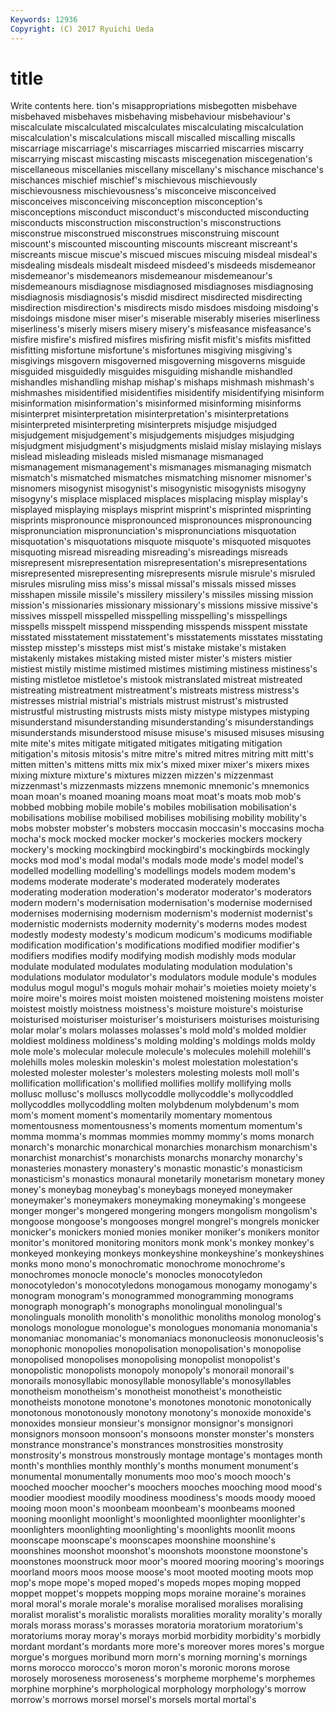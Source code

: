 ```yaml
---
Keywords: 12936 
Copyright: (C) 2017 Ryuichi Ueda
---
```


# title

Write contents here.
tion's
misappropriations misbegotten misbehave misbehaved misbehaves misbehaving misbehaviour misbehaviour's miscalculate miscalculated
miscalculates miscalculating miscalculation miscalculation's miscalculations miscall miscalled miscalling miscalls miscarriage
miscarriage's miscarriages miscarried miscarries miscarry miscarrying miscast miscasting miscasts miscegenation
miscegenation's miscellaneous miscellanies miscellany miscellany's mischance mischance's mischances mischief mischief's
mischievous mischievously mischievousness mischievousness's misconceive misconceived misconceives misconceiving misconception misconception's
misconceptions misconduct misconduct's misconducted misconducting misconducts misconstruction misconstruction's misconstructions misconstrue
misconstrued misconstrues misconstruing miscount miscount's miscounted miscounting miscounts miscreant miscreant's
miscreants miscue miscue's miscued miscues miscuing misdeal misdeal's misdealing misdeals
misdealt misdeed misdeed's misdeeds misdemeanor misdemeanor's misdemeanors misdemeanour misdemeanour's misdemeanours
misdiagnose misdiagnosed misdiagnoses misdiagnosing misdiagnosis misdiagnosis's misdid misdirect misdirected misdirecting
misdirection misdirection's misdirects misdo misdoes misdoing misdoing's misdoings misdone miser
miser's miserable miserably miseries miserliness miserliness's miserly misers misery misery's
misfeasance misfeasance's misfire misfire's misfired misfires misfiring misfit misfit's misfits
misfitted misfitting misfortune misfortune's misfortunes misgiving misgiving's misgivings misgovern misgoverned
misgoverning misgoverns misguide misguided misguidedly misguides misguiding mishandle mishandled mishandles
mishandling mishap mishap's mishaps mishmash mishmash's mishmashes misidentified misidentifies misidentify
misidentifying misinform misinformation misinformation's misinformed misinforming misinforms misinterpret misinterpretation misinterpretation's
misinterpretations misinterpreted misinterpreting misinterprets misjudge misjudged misjudgement misjudgement's misjudgements misjudges
misjudging misjudgment misjudgment's misjudgments mislaid mislay mislaying mislays mislead misleading
misleads misled mismanage mismanaged mismanagement mismanagement's mismanages mismanaging mismatch mismatch's
mismatched mismatches mismatching misnomer misnomer's misnomers misogynist misogynist's misogynistic misogynists
misogyny misogyny's misplace misplaced misplaces misplacing misplay misplay's misplayed misplaying
misplays misprint misprint's misprinted misprinting misprints mispronounce mispronounced mispronounces mispronouncing
mispronunciation mispronunciation's mispronunciations misquotation misquotation's misquotations misquote misquote's misquoted misquotes
misquoting misread misreading misreading's misreadings misreads misrepresent misrepresentation misrepresentation's misrepresentations
misrepresented misrepresenting misrepresents misrule misrule's misruled misrules misruling miss miss's
missal missal's missals missed misses misshapen missile missile's missilery missilery's
missiles missing mission mission's missionaries missionary missionary's missions missive missive's
missives misspell misspelled misspelling misspelling's misspellings misspells misspelt misspend misspending
misspends misspent misstate misstated misstatement misstatement's misstatements misstates misstating misstep
misstep's missteps mist mist's mistake mistake's mistaken mistakenly mistakes mistaking
misted mister mister's misters mistier mistiest mistily mistime mistimed mistimes
mistiming mistiness mistiness's misting mistletoe mistletoe's mistook mistranslated mistreat mistreated
mistreating mistreatment mistreatment's mistreats mistress mistress's mistresses mistrial mistrial's mistrials
mistrust mistrust's mistrusted mistrustful mistrusting mistrusts mists misty mistype mistypes
mistyping misunderstand misunderstanding misunderstanding's misunderstandings misunderstands misunderstood misuse misuse's misused
misuses misusing mite mite's mites mitigate mitigated mitigates mitigating mitigation
mitigation's mitosis mitosis's mitre mitre's mitred mitres mitring mitt mitt's
mitten mitten's mittens mitts mix mix's mixed mixer mixer's mixers
mixes mixing mixture mixture's mixtures mizzen mizzen's mizzenmast mizzenmast's mizzenmasts
mizzens mnemonic mnemonic's mnemonics moan moan's moaned moaning moans moat
moat's moats mob mob's mobbed mobbing mobile mobile's mobiles mobilisation
mobilisation's mobilisations mobilise mobilised mobilises mobilising mobility mobility's mobs mobster
mobster's mobsters moccasin moccasin's moccasins mocha mocha's mock mocked mocker
mocker's mockeries mockers mockery mockery's mocking mockingbird mockingbird's mockingbirds mockingly
mocks mod mod's modal modal's modals mode mode's model model's
modelled modelling modelling's modellings models modem modem's modems moderate moderate's
moderated moderately moderates moderating moderation moderation's moderator moderator's moderators modern
modern's modernisation modernisation's modernise modernised modernises modernising modernism modernism's modernist
modernist's modernistic modernists modernity modernity's moderns modes modest modestly modesty
modesty's modicum modicum's modicums modifiable modification modification's modifications modified modifier
modifier's modifiers modifies modify modifying modish modishly mods modular modulate
modulated modulates modulating modulation modulation's modulations modulator modulator's modulators module
module's modules modulus mogul mogul's moguls mohair mohair's moieties moiety
moiety's moire moire's moires moist moisten moistened moistening moistens moister
moistest moistly moistness moistness's moisture moisture's moisturise moisturised moisturiser moisturiser's
moisturisers moisturises moisturising molar molar's molars molasses molasses's mold mold's
molded moldier moldiest moldiness moldiness's molding molding's moldings molds moldy
mole mole's molecular molecule molecule's molecules molehill molehill's molehills moles
moleskin moleskin's molest molestation molestation's molested molester molester's molesters molesting
molests moll moll's mollification mollification's mollified mollifies mollify mollifying molls
mollusc mollusc's molluscs mollycoddle mollycoddle's mollycoddled mollycoddles mollycoddling molten molybdenum
molybdenum's mom mom's moment moment's momentarily momentary momentous momentousness momentousness's
moments momentum momentum's momma momma's mommas mommies mommy mommy's moms
monarch monarch's monarchic monarchical monarchies monarchism monarchism's monarchist monarchist's monarchists
monarchs monarchy monarchy's monasteries monastery monastery's monastic monastic's monasticism monasticism's
monastics monaural monetarily monetarism monetary money money's moneybag moneybag's moneybags
moneyed moneymaker moneymaker's moneymakers moneymaking moneymaking's mongeese monger monger's mongered
mongering mongers mongolism mongolism's mongoose mongoose's mongooses mongrel mongrel's mongrels
monicker monicker's monickers monied monies moniker moniker's monikers monitor monitor's
monitored monitoring monitors monk monk's monkey monkey's monkeyed monkeying monkeys
monkeyshine monkeyshine's monkeyshines monks mono mono's monochromatic monochrome monochrome's monochromes
monocle monocle's monocles monocotyledon monocotyledon's monocotyledons monogamous monogamy monogamy's monogram
monogram's monogrammed monogramming monograms monograph monograph's monographs monolingual monolingual's monolinguals
monolith monolith's monolithic monoliths monolog monolog's monologs monologue monologue's monologues
monomania monomania's monomaniac monomaniac's monomaniacs mononucleosis mononucleosis's monophonic monopolies monopolisation
monopolisation's monopolise monopolised monopolises monopolising monopolist monopolist's monopolistic monopolists monopoly
monopoly's monorail monorail's monorails monosyllabic monosyllable monosyllable's monosyllables monotheism monotheism's
monotheist monotheist's monotheistic monotheists monotone monotone's monotones monotonic monotonically monotonous
monotonously monotony monotony's monoxide monoxide's monoxides monsieur monsieur's monsignor monsignor's
monsignori monsignors monsoon monsoon's monsoons monster monster's monsters monstrance monstrance's
monstrances monstrosities monstrosity monstrosity's monstrous monstrously montage montage's montages month
month's monthlies monthly monthly's months monument monument's monumental monumentally monuments
moo moo's mooch mooch's mooched moocher moocher's moochers mooches mooching
mood mood's moodier moodiest moodily moodiness moodiness's moods moody mooed
mooing moon moon's moonbeam moonbeam's moonbeams mooned mooning moonlight moonlight's
moonlighted moonlighter moonlighter's moonlighters moonlighting moonlighting's moonlights moonlit moons moonscape
moonscape's moonscapes moonshine moonshine's moonshines moonshot moonshot's moonshots moonstone moonstone's
moonstones moonstruck moor moor's moored mooring mooring's moorings moorland moors
moos moose moose's moot mooted mooting moots mop mop's mope
mope's moped moped's mopeds mopes moping mopped moppet moppet's moppets
mopping mops moraine moraine's moraines moral moral's morale morale's moralise
moralised moralises moralising moralist moralist's moralistic moralists moralities morality morality's
morally morals morass morass's morasses moratoria moratorium moratorium's moratoriums moray
moray's morays morbid morbidity morbidity's morbidly mordant mordant's mordants more
more's moreover mores mores's morgue morgue's morgues moribund morn morn's
morning morning's mornings morns morocco morocco's moron moron's moronic morons
morose morosely moroseness moroseness's morpheme morpheme's morphemes morphine morphine's morphological
morphology morphology's morrow morrow's morrows morsel morsel's morsels mortal mortal's

